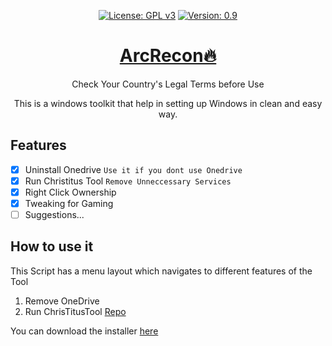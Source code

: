 <div align="center" markdown="1">
  
[![License: GPL v3](https://img.shields.io/badge/License-GPLv3-blue.svg)](https://www.gnu.org/licenses/gpl-3.0)
[![Version: 0.9](https://img.shields.io/badge/Version%3F-1.0-red.svg)](https://github.com/bharathajjarapu/Bloatbuster)
</div>
<p align="center">
<a href="https://github.com/bharathajjarapu/Bloatbuster">
   <h1 align="center">ArcRecon🔥</h1></a>
</p>
<p align="center">
Check Your Country's Legal Terms before Use
</p>
<p align="center">
This is a windows toolkit that help in setting up Windows in clean and easy way.
</p>

## Features

- [x] Uninstall Onedrive `Use it if you dont use Onedrive`
- [x] Run Christitus Tool `Remove Unneccessary Services`
- [x] Right Click Ownership
- [x] Tweaking for Gaming
- [ ] Suggestions...

## How to use it

This Script has a menu layout which navigates to different features of the Tool

1. Remove OneDrive
2. Run ChrisTitusTool [Repo](https://github.com/ChrisTitusTech/winutil)

You can download the installer [here](https://github.com/bharathajjarapu/ArcRecon/releases)
